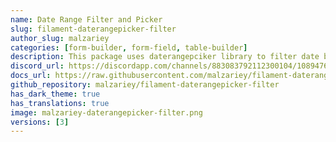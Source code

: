 ```yaml
---
name: Date Range Filter and Picker
slug: filament-daterangepicker-filter
author_slug: malzariey
categories: [form-builder, form-field, table-builder]
description: This package uses daterangepciker library to filter date by a range or predefined date ranges (Today , Yesterday ...etc).
discord_url: https://discordapp.com/channels/883083792112300104/1089476648442802306
docs_url: https://raw.githubusercontent.com/malzariey/filament-daterangepicker-filter/main/README.md
github_repository: malzariey/filament-daterangepicker-filter
has_dark_theme: true
has_translations: true
image: malzariey-daterangepicker-filter.png
versions: [3]
---
```

